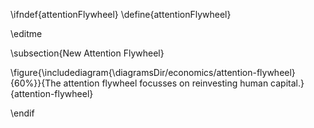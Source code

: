 \ifndef{attentionFlywheel}
\define{attentionFlywheel}

\editme

\subsection{New Attention Flywheel}

\figure{\includediagram{\diagramsDir/economics/attention-flywheel}{60%}}{The attention flywheel focusses on reinvesting human capital.}{attention-flywheel}

\endif
